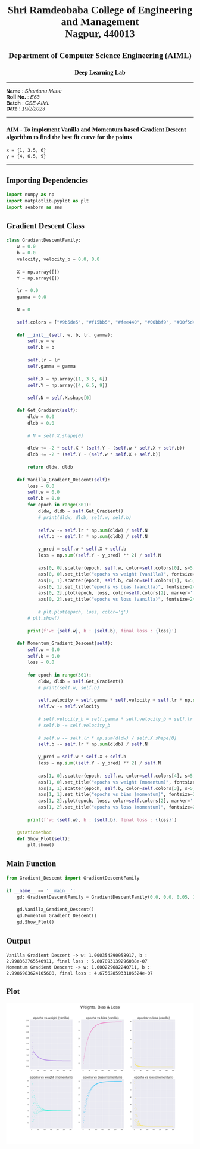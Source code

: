 <style>
h1, h2, h3
{
font-family: "Inria Serif", Times, serif;
    font-variant-ligatures: common-ligatures;
}

body{
    font-family: "IBM Plex Sans", sans-serif;
    font-variant-ligatures: common-ligatures;
}

</style>

# <center>Shri Ramdeobaba College of Engineering and Management<br>Nagpur, 440013</center>

## <center>Department of Computer Science Engineering (AIML)</center>

### <center>Deep Learning Lab</center>

---

**Name** : _Shantanu Mane_<br>
**Roll No.** : _E63_<br>
**Batch** : _CSE-AIML_<br>
**Date** : _19/2/2023_<br>

---

### AIM - To implement Vanilla and Momentum based Gradient Descent algorithm to find the best fit curve for the points

`x = {1, 3.5, 6}` <br>
`y = {4, 6.5, 9}`

---

## Importing Dependencies

```python
import numpy as np
import matplotlib.pyplot as plt
import seaborn as sns
```

## Gradient Descent Class

```python
class GradientDescentFamily:
    w = 0.0
    b = 0.0
    velocity, velocity_b = 0.0, 0.0

    X = np.array([])
    Y = np.array([])

    lr = 0.0
    gamma = 0.0

    N = 0

    self.colors = ["#9b5de5", "#f15bb5", "#fee440", "#00bbf9", "#00f5d4"]

    def __init__(self, w, b, lr, gamma):
        self.w = w
        self.b = b

        self.lr = lr
        self.gamma = gamma

        self.X = np.array([1, 3.5, 6])
        self.Y = np.array([4, 6.5, 9])

        self.N = self.X.shape[0]

    def Get_Gradient(self):
        dldw = 0.0
        dldb = 0.0

        # N = self.X.shape[0]

        dldw += -2 * self.X * (self.Y - (self.w * self.X + self.b))
        dldb += -2 * (self.Y - (self.w * self.X + self.b))

        return dldw, dldb

    def Vanilla_Gradient_Descent(self):
        loss = 0.0
        self.w = 0.0
        self.b = 0.0
        for epoch in range(301):
            dldw, dldb = self.Get_Gradient()
            # print(dldw, dldb, self.w, self.b)

            self.w -= self.lr * np.sum(dldw) / self.N
            self.b -= self.lr * np.sum(dldb) / self.N

            y_pred = self.w * self.X + self.b
            loss = np.sum((self.Y - y_pred) ** 2) / self.N

            axs[0, 0].scatter(epoch, self.w, color=self.colors[0], s=5, alpha=0.7)
            axs[0, 0].set_title("epochs vs weight (vanilla)", fontsize=24)
            axs[0, 1].scatter(epoch, self.b, color=self.colors[1], s=5, alpha=0.7)
            axs[0, 1].set_title("epochs vs bias (vanilla)", fontsize=24)
            axs[0, 2].plot(epoch, loss, color=self.colors[2], marker='.', alpha=0.7)
            axs[0, 2].set_title("epochs vs loss (vanilla)", fontsize=24)

            # plt.plot(epoch, loss, color='g')
        # plt.show()

        print(f'w: {self.w}, b : {self.b}, final loss : {loss}')

    def Momentum_Gradient_Descent(self):
        self.w = 0.0
        self.b = 0.0
        loss = 0.0

        for epoch in range(301):
            dldw, dldb = self.Get_Gradient()
            # print(self.w, self.b)

            self.velocity = self.gamma * self.velocity + self.lr * np.sum(dldw) / self.N
            self.w -= self.velocity

            # self.velocity_b = self.gamma * self.velocity_b + self.lr * np.sum(dldb) / self.N
            # self.b -= self.velocity_b

            # self.w -= self.lr * np.sum(dldw) / self.X.shape[0]
            self.b -= self.lr * np.sum(dldb) / self.N

            y_pred = self.w * self.X + self.b
            loss = np.sum((self.Y - y_pred) ** 2) / self.N

            axs[1, 0].scatter(epoch, self.w, color=self.colors[4], s=5, alpha=0.7)
            axs[1, 0].set_title("epochs vs weight (momentum)", fontsize=24)
            axs[1, 1].scatter(epoch, self.b, color=self.colors[3], s=5, alpha=0.7)
            axs[1, 1].set_title("epochs vs bias (momentum)", fontsize=24)
            axs[1, 2].plot(epoch, loss, color=self.colors[2], marker='.', alpha=0.7)
            axs[1, 2].set_title("epochs vs loss (momentum)", fontsize=24)

        print(f'w: {self.w}, b : {self.b}, final loss : {loss}')

    @staticmethod
    def Show_Plot(self):
        plt.show()
```

## Main Function

```python
from Gradient_Descent import GradientDescentFamily

if __name__ == '__main__':
    gd: GradientDescentFamily = GradientDescentFamily(0.0, 0.0, 0.05, 1.009)

    gd.Vanilla_Gradient_Descent()
    gd.Momentum_Gradient_Descent()
    gd.Show_Plot()
```

## Output

```text
Vanilla Gradient Descent -> w: 1.000354290958917, b : 2.998362765540911, final loss : 6.807893139296038e-07
Momentum Gradient Descent -> w: 1.000229682240711, b : 2.9986983624105608, final loss : 4.6756285933106524e-07
```

## Plot

![img.png](img.png)
